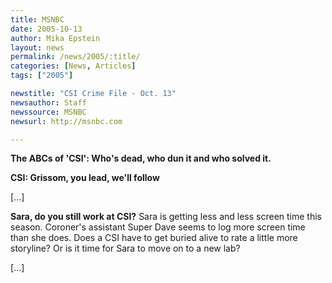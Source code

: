 ```yaml
---
title: MSNBC
date: 2005-10-13
author: Mika Epstein
layout: news
permalink: /news/2005/:title/
categories: [News, Articles]
tags: ["2005"]

newstitle: "CSI Crime File - Oct. 13"
newsauthor: Staff  
newssource: MSNBC  
newsurl: http://msnbc.com  

---
```

**The ABCs of 'CSI': Who's dead, who dun it and who solved it.**

**CSI: Grissom, you lead, we'll follow**

[...]

**Sara, do you still work at CSI?** Sara is getting less and less screen time this season. Coroner's assistant Super Dave seems to log more screen time than she does. Does a CSI have to get buried alive to rate a little more storyline? Or is it time for Sara to move on to a new lab?

[...]

